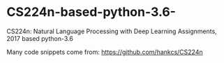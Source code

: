# CS224n-based-python-3.6-
CS224n: Natural Language Processing with Deep Learning Assignments, 2017
based python-3.6
















Many code snippets come from:
https://github.com/hankcs/CS224n
